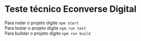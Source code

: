 
# Teste técnico Econverse Digital 
Para rodar o projeto digite `npm start` <br>
Para testar o projeto digite `npm run test`
<br>
Para buildar o projeto digite `npm run build` 


